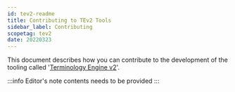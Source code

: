 ```yaml
---
id: tev2-readme
title: Contributing to TEv2 Tools
sidebar_label: Contributing
scopetag: tev2
date: 20220323
---
```


This document describes how you can contribute to the development of the tooling called '[Terminology Engine v2](tev2-overview)'.

:::info Editor's note
contents needs to be provided
:::

